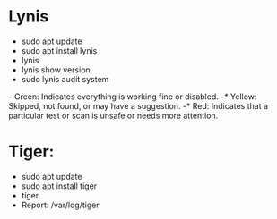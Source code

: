 # Lynis
- sudo apt update
- sudo apt install lynis
- lynis
- lynis show version
- sudo lynis audit system

*-* Green: Indicates everything is working fine or disabled.
-* Yellow: Skipped, not found, or may have a suggestion.
-* Red: Indicates that a particular test or scan is unsafe or needs more attention.

# Tiger:
- sudo apt update
- sudo apt install tiger
- tiger
- Report: /var/log/tiger
